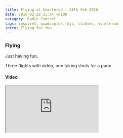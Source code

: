 ```yaml
---
title: Flying at Svarterud - 28th Feb 2016
date: 2016-02-28 21:34 +0100
category: Radio Control
tags: inspire1, quadcopter, dji, stables, svarterud
intro: Flying for fun
---
```


### Flying

Just having fun.

Three flights with video, one taking shots for a pano.

#### Video

<div class="ratio ratio-16x9">
  <iframe src="https://www.youtube.com/embed/iUp4jZcpxlA" title="Svarterud - 28th Feb 2016" allow="accelerometer; autoplay; clipboard-write; encrypted-media; gyroscope; picture-in-picture" allowfullscreen></iframe>
</div>
